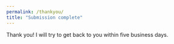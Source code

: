```yaml
---
permalink: /thankyou/
title: "Submission complete"
---
```


Thank you! I will try to get back to you within five business days.